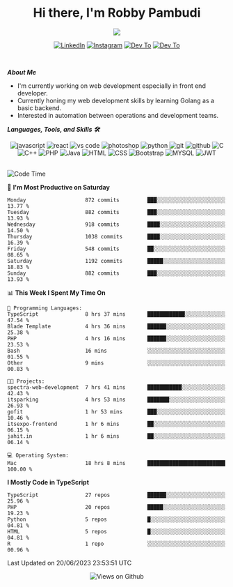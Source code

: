 <div align="center">
   <h1>Hi there, I'm Robby Pambudi </h1>

<img src="https://pronoun.cyou/x/y?subject=He&object=Him&height=20"> 
</div>

<p align='center'>
   <a href="https://www.linkedin.com/in/robbypambudi" target="_blank"><img src="https://img.shields.io/badge/LinkedIn-0077B5?style=for-the-badge&logo=linkedin&logoColor=white" alt="LinkedIn"></a>
   <a href="https://www.instagram.com/robbypambudi" target="_blank"><img src="https://img.shields.io/badge/Instagram-E4405F?style=for-the-badge&logo=instagram&logoColor=white" alt="Instagram"></a>
   <a href="https://dev.to/robbypambudi" target="_blank"><img src="https://img.shields.io/badge/dev.to-0A0A0A?style=for-the-badge&logo=dev.to&logoColor=white" alt="Dev To"></a>
   <a href="https://www.facebook.com/robbyulungpambudi" target="_blank"><img src="https://img.shields.io/badge/Facebook-1877F2?style=for-the-badge&logo=facebook&logoColor=white" alt="Dev To"></a>

</p> <p>
<br>
   
***About Me***
   
- I'm currently working on web development especially in front end developer.
- Currently honing my web development skills by learning Golang as a basic backend.
- Interested in automation between operations and development teams.
 
   
***Languages, Tools, and Skills 🛠***

   <div align="center">
   <img src="https://img.shields.io/badge/JavaScript-F7DF1E?style=for-the-badge&logo=javascript&logoColor=black" alt="javascript" />
      <img src="https://img.shields.io/badge/React-61DAFB?style=for-the-badge&logo=react&logoColor=black" alt="react" />
      <img src="https://img.shields.io/badge/vs%20code-007ACC?style=for-the-badge&logo=visual%20studio%20code&logoColor=white" alt="vs code" />
      <img src="https://img.shields.io/badge/adobe%20photoshop-31A8FF?style=for-the-badge&logo=adobe%20photoshop&logoColor=white" alt="photoshop" />
      <img src="https://img.shields.io/badge/python-3776AB?style=for-the-badge&logo=python&logoColor=white" alt="python" />
      <img src="https://img.shields.io/badge/Git-F05032?style=for-the-badge&logo=git&logoColor=white" alt="git" />
      <img src="https://img.shields.io/badge/GitHub-100000?style=for-the-badge&logo=github&logoColor=white" alt="github" />
      <img src="https://img.shields.io/badge/c-%2300599C.svg?style=for-the-badge&logo=c&logoColor=white" alt="C" />
      <img src="https://img.shields.io/badge/c++-%2300599C.svg?style=for-the-badge&logo=c%2B%2B&logoColor=white" alt="C++" />   
      <img src="https://img.shields.io/badge/PHP-777BB4?style=for-the-badge&logo=php&logoColor=white" alt="PHP" />
      <img src="https://img.shields.io/badge/Java-ED8B00?style=for-the-badge&logo=java&logoColor=white" alt="Java"/>
      <img src="https://img.shields.io/badge/HTML5-E34F26?style=for-the-badge&logo=html5&logoColor=white" alt="HTML" />
      <img src="https://img.shields.io/badge/CSS-239120?&style=for-the-badge&logo=css3&logoColor=white" alt ="CSS" />
      <img src="https://img.shields.io/badge/Bootstrap-563D7C?style=for-the-badge&logo=bootstrap&logoColor=white" alt="Bootstrap" />
      <img src="https://img.shields.io/badge/MySQL-00000F?style=for-the-badge&logo=mysql&logoColor=white" alt="MYSQL" />
      <img src="https://img.shields.io/badge/json%20web%20tokens-323330?style=for-the-badge&logo=json-web-tokens&logoColor=pink" alt="JWT" />
      
   </div><br>
   
<!--START_SECTION:waka-->
![Code Time](http://img.shields.io/badge/Code%20Time-808%20hrs%2016%20mins-blue)

📅 **I'm Most Productive on Saturday** 

```text
Monday                   872 commits         ███░░░░░░░░░░░░░░░░░░░░░░   13.77 % 
Tuesday                  882 commits         ███░░░░░░░░░░░░░░░░░░░░░░   13.93 % 
Wednesday                918 commits         ████░░░░░░░░░░░░░░░░░░░░░   14.50 % 
Thursday                 1038 commits        ████░░░░░░░░░░░░░░░░░░░░░   16.39 % 
Friday                   548 commits         ██░░░░░░░░░░░░░░░░░░░░░░░   08.65 % 
Saturday                 1192 commits        █████░░░░░░░░░░░░░░░░░░░░   18.83 % 
Sunday                   882 commits         ███░░░░░░░░░░░░░░░░░░░░░░   13.93 % 
```


📊 **This Week I Spent My Time On** 

```text
💬 Programming Languages: 
TypeScript               8 hrs 37 mins       ████████████░░░░░░░░░░░░░   47.54 % 
Blade Template           4 hrs 36 mins       ██████░░░░░░░░░░░░░░░░░░░   25.38 % 
PHP                      4 hrs 16 mins       ██████░░░░░░░░░░░░░░░░░░░   23.53 % 
Bash                     16 mins             ░░░░░░░░░░░░░░░░░░░░░░░░░   01.55 % 
Other                    9 mins              ░░░░░░░░░░░░░░░░░░░░░░░░░   00.83 % 

🐱‍💻 Projects: 
spectra-web-development  7 hrs 41 mins       ███████████░░░░░░░░░░░░░░   42.43 % 
itsparking               4 hrs 53 mins       ███████░░░░░░░░░░░░░░░░░░   26.93 % 
gofit                    1 hr 53 mins        ███░░░░░░░░░░░░░░░░░░░░░░   10.46 % 
itsexpo-frontend         1 hr 6 mins         ██░░░░░░░░░░░░░░░░░░░░░░░   06.15 % 
jahit.in                 1 hr 6 mins         ██░░░░░░░░░░░░░░░░░░░░░░░   06.14 % 

💻 Operating System: 
Mac                      18 hrs 8 mins       █████████████████████████   100.00 % 
```

**I Mostly Code in TypeScript** 

```text
TypeScript               27 repos            ██████░░░░░░░░░░░░░░░░░░░   25.96 % 
PHP                      20 repos            █████░░░░░░░░░░░░░░░░░░░░   19.23 % 
Python                   5 repos             █░░░░░░░░░░░░░░░░░░░░░░░░   04.81 % 
HTML                     5 repos             █░░░░░░░░░░░░░░░░░░░░░░░░   04.81 % 
R                        1 repo              ░░░░░░░░░░░░░░░░░░░░░░░░░   00.96 % 
```




 Last Updated on 20/06/2023 23:53:51 UTC
<!--END_SECTION:waka-->

<div align="center">
<img src="https://komarev.com/ghpvc/?username=robbypambudi&color=green" alt="Views on Github" />
</div>

